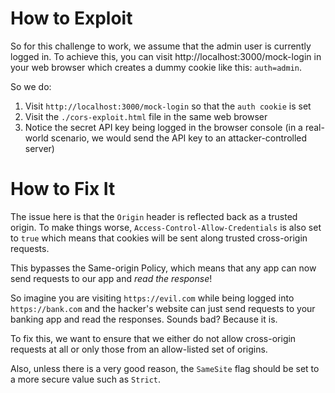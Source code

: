# How to Exploit

So for this challenge to work, we assume that the admin user is currently logged in. To achieve this, you can visit http://localhost:3000/mock-login in your web browser which creates a dummy cookie like this: `auth=admin`. 

So we do:

1. Visit `http://localhost:3000/mock-login` so that the `auth cookie` is set
2. Visit the `./cors-exploit.html` file in the same web browser
3. Notice the secret API key being logged in the browser console (in a real-world scenario, we would send the API key to an attacker-controlled server)

# How to Fix It

The issue here is that the `Origin` header is reflected back as a trusted origin. To make things worse, `Access-Control-Allow-Credentials` is also set to `true` which means that cookies will be sent along trusted cross-origin requests. 

This bypasses the Same-origin Policy, which means that any app can now send requests to our app and *read the response*!

So imagine you are visiting `https://evil.com` while being logged into `https://bank.com` and the hacker's website can just send requests to your banking app and read the responses. Sounds bad? Because it is.

To fix this, we want to ensure that we either do not allow cross-origin requests at all or only those from an allow-listed set of origins.

Also, unless there is a very good reason, the `SameSite` flag should be set to a more secure value such as `Strict`.
